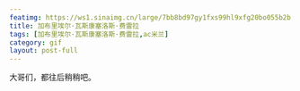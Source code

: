 ```yaml
---
featimg: https://ws1.sinaimg.cn/large/7bb8bd97gy1fxs99hl9xfg20bo055b2b.gif
title: 加布里埃尔·瓦斯康塞洛斯·费雷拉
tags: [加布里埃尔·瓦斯康塞洛斯·费雷拉,ac米兰]
category: gif
layout: post-full
---
```


大哥们，都往后稍稍吧。